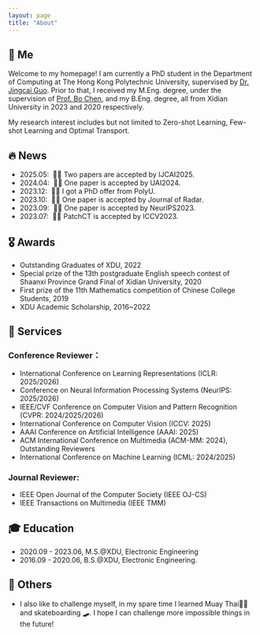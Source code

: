 ```yaml
---
layout: page
title: "About"
---
```


<span class='anchor' id='about-me'></span>

## 🐨 Me

Welcome to my homepage! I am currently a PhD student in the Department of Computing at The Hong Kong Polytechnic University, supervised by [Dr. Jingcai Guo](https://jingcaiguo.github.io/). Prior to that, I received my M.Eng. degree, under the supervision of [Prof. Bo Chen](https://web.xidian.edu.cn/bchen/), and my B.Eng. degree, all from Xidian University in 2023 and 2020 respectively.

My research interest includes but not limited to Zero-shot Learning, Few-shot Learning and Optimal Transport.

## 🔥 News
- 2025.05: &nbsp;🥳🥳 Two papers are accepted by IJCAI2025. 
- 2024.04: &nbsp;🥂🥂 One paper is accepted by UAI2024. 
- 2023.12: &nbsp;🥳🥳 I got a PhD offer from PolyU.
- 2023.10: &nbsp;🙋🙋 One paper is accepted by Journal of Radar.
- 2023.09: &nbsp;🍾🍾 One paper is accepted by NeurIPS2023. 
- 2023.07: &nbsp;🎉🎉 PatchCT is accepted by ICCV2023.


## 🎖 Awards 
- Outstanding Graduates of XDU, 2022
- Special prize of the 13th postgraduate English speech contest of Shaanxi Province Grand Final of Xidian University, 2020
- First prize of the 11th Mathematics competition of Chinese College Students, 2019
- XDU Academic Scholarship, 2016~2022

## 🧙 Services
### Conference Reviewer：
- International Conference on Learning Representations (ICLR: 2025/2026)
- Conference on Neural Information Processing Systems (NeurIPS: 2025/2026)
- IEEE/CVF Conference on Computer Vision and Pattern Recognition (CVPR: 2024/2025/2026)
- International Conference on Computer Vision (ICCV: 2025)
- AAAI Conference on Artificial Intelligence (AAAI: 2025)
- ACM International Conference on Multimedia (ACM-MM: 2024), Outstanding Reviewers
- International Conference on Machine Learning (ICML: 2024/2025)

### Journal Reviewer:
- IEEE Open Journal of the Computer Society (IEEE OJ-CS)
- IEEE Transactions on Multimedia (IEEE TMM)
  
## 🎓 Education
- 2020.09 - 2023.06, M.S.@XDU, Electronic Engineering
- 2016.09 - 2020.06, B.S.@XDU, Electronic Engineering.

## 🥏 Others
- I also like to challenge myself, in my spare time I learned Muay Thai🥊🥊 and skateboarding 🛹. I hope I can challenge more impossible things in the future!
